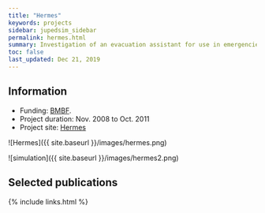 ```yaml
---
title: "Hermes"
keywords: projects
sidebar: jupedsim_sidebar
permalink: hermes.html
summary: Investigation of an evacuation assistant for use in emergencies during large-scale public events. JuPedSim was developed within this project.
toc: false
last_updated: Dec 21, 2019
---
```


## Information
- Funding: [BMBF](https://www.bmbf.de/en/index.html).
- Project duration: Nov. 2008 to Oct. 2011
- Project site: [Hermes](https://www.fz-juelich.de/ias/jsc/EN/Research/ModellingSimulation/CivilSecurityTraffic/Projects/Hermes/_node.html)

![Hermes]({{ site.baseurl }}/images/hermes.png)
  
![simulation]({{ site.baseurl }}/images/hermes2.png)


## Selected publications 

<script src="https://bibbase.org/show?bib=https%3A%2F%2Fapi.zotero.org%2Fusers%2F6243861%2Fcollections%2FSM5QY8RD%2Fitems%3Fkey%3DHNNKAW4oeLcNjOmuvcuBDiUF%26format%3Dbibtex%26limit%3D100&jsonp=1&groupby=type&sort=-year&folding=0&nocache=1&fullnames=1&filter=keywords:hermes&theme=default"></script>

{% include links.html %}
